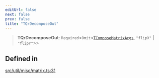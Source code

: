 ```yaml
---
editUrl: false
next: false
prev: false
title: "TQrDecomposeOut"
---
```


> **TQrDecomposeOut**: `Required`\<`Omit`\<[`TComposeMatrixArgs`](/api/namespaces/util/type-aliases/tcomposematrixargs/), `"flipX"` \| `"flipY"`\>\>

## Defined in

[src/util/misc/matrix.ts:31](https://github.com/fabricjs/fabric.js/blob/8748628df7e9de00ba77413bfc3ad9e9fe9d4f30/src/util/misc/matrix.ts#L31)
